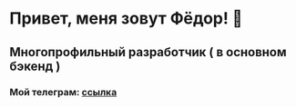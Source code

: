 # Привет, меня зовут Фёдор! 👋
## Многопрофильный разработчик ( в основном бэкенд )
### Мой телеграм: [ссылка](https://t.me/MrfanTick)
